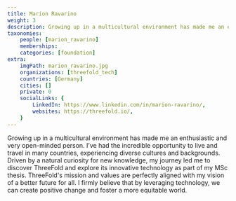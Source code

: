 ```yaml
---
title: Marion Ravarino
weight: 3
description: Growing up in a multicultural environment has made me an enthusiastic and very open-minded person. 
taxonomies:
    people: [marion_ravarino]
    memberships: 
    categories: [foundation]
extra:
    imgPath: marion_ravarino.jpg
    organizations: [threefold_tech]
    countries: [Germany]
    cities: []
    private: 0
    socialLinks: {
        LinkedIn: https://www.linkedin.com/in/marion-ravarino/,
        websites: https://threefold.io/,
    }
---
```



Growing up in a multicultural environment has made me an enthusiastic and very open-minded person. I’ve had the incredible opportunity to live and travel in many countries, experiencing diverse cultures and backgrounds. Driven by a natural curiosity for new knowledge, my journey led me to discover ThreeFold and explore its innovative technology as part of my MSc thesis. ThreeFold's mission and values are perfectly aligned with my vision of a better future for all. I firmly believe that by leveraging technology, we can create positive change and foster a more equitable world. 
